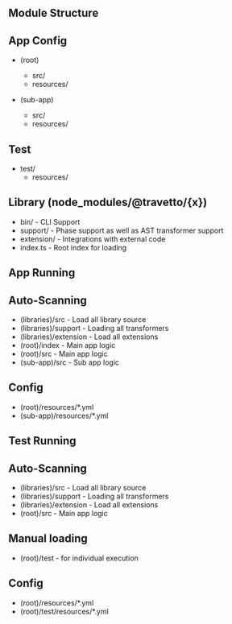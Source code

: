 Module Structure
-----------------
## App Config
* (root)
  * src/
  * resources/

* (sub-app)
  * src/  
  * resources/
  
## Test
* test/
  * resources/

## Library (node_modules/@travetto/{x})
* bin/  - CLI Support
* support/ - Phase support as well as AST transformer support
* extension/ - Integrations with external code
* index.ts - Root index for loading

App Running
-----------------------------
## Auto-Scanning
* (libraries)/src - Load all library source
* (libraries)/support - Loading all transformers
* (libraries)/extension - Load all extensions
* (root)/index - Main app logic
* (root)/src - Main app logic
* (sub-app)/src - Sub app logic

## Config
* (root)/resources/*.yml
* (sub-app)/resources/*.yml

Test Running
-----------------------------
## Auto-Scanning
* (libraries)/src - Load all library source
* (libraries)/support - Loading all transformers
* (libraries)/extension - Load all extensions
* (root)/src - Main app logic

## Manual loading
* (root)/test - for individual execution

## Config
* (root)/resources/*.yml
* (root)/test/resources/*.yml
